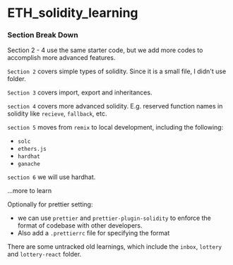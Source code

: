 # ETH_solidity_learning

### Section Break Down

Section 2 - 4 use the same starter code, but we add more codes to accomplish more advanced features.

`Section 2` covers simple types of solidity. Since it is a small file, I didn't use folder.

`Section 3` covers import, export and inheritances.

`section 4` covers more advanced solidity. E.g. reserved function names in solidity like `recieve`, `fallback`, etc.

`section 5` moves from `remix` to local development, including the following:

- `solc`
- `ethers.js`
- `hardhat`
- `ganache`

`section 6` we will use hardhat.

...more to learn

Optionally for prettier setting:

- we can use `prettier` and `prettier-plugin-solidity` to enforce the format of codebase
  with other developers.
- Also add a `.prettierrc` file for specifying the format

There are some untracked old learnings, which include the `inbox`, `lottery` and `lottery-react` folder.
